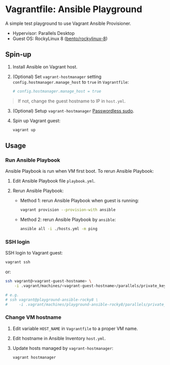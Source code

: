 # Vagrantfile: Ansible Playground

A simple test playground to use Vagrant Ansible Provisioner.

- Hypervisor: Parallels Desktop
- Guest OS: RockyLinux 8 ([bento/rockylinux-8](https://app.vagrantup.com/bento/boxes/rockylinux-8))

## Spin-up

1. Install Ansible on Vagrant host.

2. (Optional) Set `vagrant-hostmanager` setting `config.hostmanager.manage_host` to `true` in `Vagrantfile`:

    ```ruby
    # config.hostmanager.manage_host = true 
    ```

> If not, change the guest hostname to IP in `host.yml`.

3. (Optional) Setup `vagrant-hostmanager` [Passwordless sudo](https://github.com/devopsgroup-io/vagrant-hostmanager#passwordless-sudo).

4. Spin up Vagrant guest:

    ```bash
    vagrant up
    ```

## Usage

### Run Ansible Playbook

Ansible Playbook is run when VM first boot. To rerun Ansible Playbook:

1. Edit Ansible Playbook file `playbook.yml`.

2. Rerun Ansible Playbook:

    - Method 1: rerun Ansible Playbook when guest is running:

        ```bash
        vagrant provision --provision-with ansible
        ```

    - Method 2: rerun Ansible Playbook by `ansible`:

        ```bash
        ansible all -i ./hosts.yml -m ping
        ```

### SSH login

SSH login to Vagrant guest:

```bash
vagrant ssh
```

or:

```bash
ssh vagrant@<vagrant-guest-hostname> \
    -i .vagrant/machines/<vagrant-guest-hostname>/parallels/private_key

# e.g.
# ssh vagrant@playground-ansible-rocky8 \
#     -i .vagrant/machines/playground-ansible-rocky8/parallels/private_key
```

### Change VM hostname

1. Edit variable `HOST_NAME` in `Vagrantfile` to a proper VM name.

2. Edit hostname in Ansible Inventory `host.yml`.

3. Update hosts managed by `vagrant-hostmanager`:

    ```bash
    vagrant hostmanager
    ```
